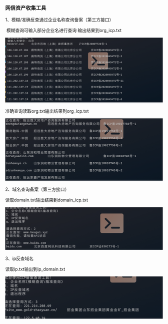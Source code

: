 ### 网信资产收集工具

1、模糊/准确反查通过企业名称查询备案（第三方接口）

​	模糊查询可输入部分企业名进行查询 输出结果到org_icp.txt

![image-20240121125505763](.\readme.assets\image-20240121125505763.png)

准确查询读取org.txt输出结果到org_icp.txt

![image-20240121125745719](readme.assets/image-20240121125745719.png)

2、域名查询备案（第三方接口）

读取domain.txt输出结果到domain_icp.txt

![image-20240121125915005](readme.assets/image-20240121125915005.png)

3、ip反查域名

读取ip.txt输出到ip_domain.txt

![image-20240121130012755](readme.assets/image-20240121130012755.png)
